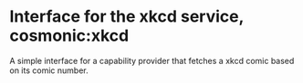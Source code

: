 # Interface for the xkcd service, cosmonic:xkcd

A simple interface for a capability provider that fetches a xkcd comic based on its comic number.